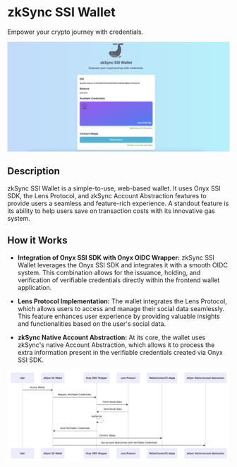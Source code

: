 # zkSync SSI Wallet

Empower your crypto journey with credentials.

![screen-1](./docs/screenshot-1.png)

## Description

zkSync SSI Wallet is a simple-to-use, web-based wallet. It uses Onyx SSI SDK, the Lens Protocol, and zkSync Account Abstraction features to provide users a seamless and feature-rich experience. A standout feature is its ability to help users save on transaction costs with its innovative gas system.

## How it Works

- **Integration of Onyx SSI SDK with Onyx OIDC Wrapper:** zkSync SSI Wallet leverages the Onyx SSI SDK and integrates it with a smooth OIDC system. This combination allows for the issuance, holding, and verification of verifiable credentials directly within the frontend wallet application.

- **Lens Protocol Implementation:** The wallet integrates the Lens Protocol, which allows users to access and manage their social data seamlessly. This feature enhances user experience by providing valuable insights and functionalities based on the user's social data.

- **zkSync Native Account Abstraction:** At its core, the wallet uses zkSync's native Account Abstraction, which allows it to process the extra information present in the verifiable credentials created via Onyx SSI SDK.

![diagram](./docs/diagram.png)
